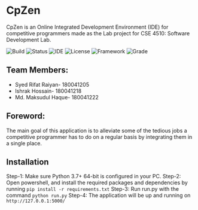 # CpZen
CpZen is an Online Integrated Development Environment (IDE) for competitive programmers made as the Lab project for CSE 4510: Software Development Lab.

![Build](https://img.shields.io/badge/build-passing-lightgreen.svg)
![Status](https://img.shields.io/badge/Status-Complete-brightgreen)
![IDE](https://img.shields.io/badge/IDE-Visual%20Studio%20Code-blue)
![License](https://img.shields.io/badge/license-MIT-orange.svg)
![Framework](https://img.shields.io/badge/Web%20Framework-Flask-red)
![Grade](https://img.shields.io/badge/Grade-Not%20Yet%20Graded-lightgrey)


## Team Members:
* Syed Rifat Raiyan- 180041205
* Ishrak Hossain- 180041218
* Md. Maksudul Haque- 180041222

## Foreword:
The main goal of this application is to alleviate some of the tedious jobs a competitive programmer has to do on a regular basis by integrating them in a single place.

## Installation
Step-1: Make sure Python 3.7+ 64-bit is configured in your PC.
Step-2: Open powershell, and install the required packages and dependencies by running ```pip install -r requirements.txt```
Step-3: Run run.py with the command ```python run.py```
Step-4: The application will be up and running on ```http://127.0.0.1:5000/```



